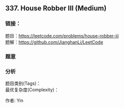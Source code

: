 ## 337. House Robber III (Medium)

### **链接**：
题目：https://leetcode.com/problems/house-robber-iii  
题解：https://github.com/JianghanLi/LeetCode

### **题意**



### **分析**  
题目类别(Tags)：  
最优复杂度(Complexity)：  



作者: Yin
